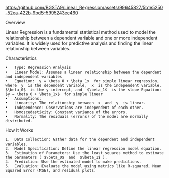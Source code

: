 https://github.com/BGSTA9/Linear_Regression/assets/99645827/5b1e5250-52ea-422b-9bd5-5995243ec460

Overview

Linear Regression is a fundamental statistical method used to model the relationship between a dependent variable and one or more independent variables. It is widely used for predictive analysis and finding the linear relationship between variables.

Characteristics

	•	Type: Regression Analysis
	•	Linear Model: Assumes a linear relationship between the dependent and independent variables
	•	Equation:  y = \beta_0 + \beta_1x  for simple linear regression, where  y  is the dependent variable,  x  is the independent variable,  $\beta_0$  is the y-intercept, and  $\beta_1$  is the slope Equation:  $y = \beta_0 + \beta_1x$  for simple linear 
	•	Assumptions:
	•	Linearity: The relationship between  x  and  y  is linear.
	•	Independence: Observations are independent of each other.
	•	Homoscedasticity: Constant variance of the errors.
	•	Normality: The residuals (errors) of the model are normally distributed.

How It Works

	1.	Data Collection: Gather data for the dependent and independent variables.
	2.	Model Specification: Define the linear regression model equation.
	3.	Estimation of Parameters: Use the least squares method to estimate the parameters ( $\beta_0$  and  $\beta_1$ ).
	4.	Prediction: Use the estimated model to make predictions.
	5.	Evaluation: Evaluate the model using metrics like R-squared, Mean Squared Error (MSE), and residual plots.
